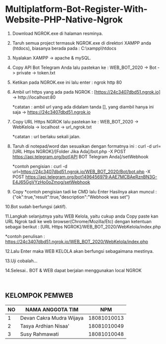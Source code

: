 # Multiplatform-Bot-Register-With-Website-PHP-Native-Ngrok
1. Download NGROK.exe di halaman resminya.

2. Taruh semua project termasuk NGROK.exe di direktori XAMPP anda (htdocs), biasanya berada pada :
   C:\xampp\htdocs

3. Nyalakan XAMPP -> apache & mySQL.

4. Copy API Bot Telegram Anda lalu pastekan ke :
   WEB_BOT_2020 -> Bot -> private -> token.txt

5. Ketikan pada NGROK.exe ini lalu enter :
   ngrok http 80

6. Ambil url https yang ada pada NGROK :
   [https://24c3407dbd51.ngrok.io] -> http://localhost:80
   
   *catatan : ambil url yang ada didalam tanda [], yang diambil hanya ini saja -> https://24c3407dbd51.ngrok.io

7. Copy URL Https NGROK lalu pastekan ke :
   WEB_BOT_2020 -> WebKelola -> localhost -> url_ngrok.txt

   *catatan : url berlaku sekali jalan.

8. Taruh di notepad/word dan sesuaikan dengan formatnya ini :
   curl -d url=[URL Https NGROK]/[Folder Jika Ada]/bot.php -X POST https://api.telegram.org/bot[API BOT Telegram Anda]/setWebhook 

   *contoh pengisian :
   curl -d url=https://24c3407dbd51.ngrok.io/WEB_BOT_2020/Bot/bot.php -X POST https://api.telegram.org/bot1496456979:AAE7MCBAeRznBN3G-E4J65GgVYzHo0oZmog/setWebhook 

9. Copy *contoh pengisian tadi ke CMD lalu Enter
   Hasilnya akan muncul : {"ok":true,"result":true,"description":"Webhook was set"}

10.Bot sudah berfungsi (aktif).

11.Langkah selanjutnya yaitu WEB Kelola, yaitu cukup anda Copy paste kan URL Ngrok tadi ke web browser(Chrome/Mozilla/Etc) dengan ketentuan sebagai berikut :
   [URL Https NGROK]/WEB_BOT_2020/WebKelola/index.php

   *contoh penulisan :
   https://24c3407dbd51.ngrok.io/WEB_BOT_2020/WebKelola/index.php

12.Lalu Enter maka WEB KELOLA akan berfungsi sebagaimana mestinya.

13.Uji cobalah... 

14.Selesai.. BOT & WEB dapat berjalan menggunakan local NGROK

<br>

## KELOMPOK PEMWEB
| NO | NAMA ANGGOTA TIM | NPM |
| --- | --- | --- |
| 1 | Devan Cakra Mudra Wijaya | 18081010013 |
| 2 | Tasya Ardhian Nisaa' | 18081010049 |
| 3 | Susy Rahmawati | 18081010048 |

<br>